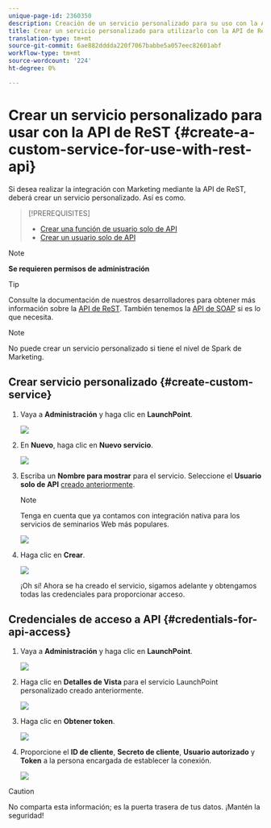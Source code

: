 ```yaml
---
unique-page-id: 2360350
description: Creación de un servicio personalizado para su uso con la API de ReST - Documentos de marketing - Documentación del producto
title: Crear un servicio personalizado para utilizarlo con la API de ReST
translation-type: tm+mt
source-git-commit: 6ae882dddda220f7067babbe5a057eec82601abf
workflow-type: tm+mt
source-wordcount: '224'
ht-degree: 0%

---
```



# Crear un servicio personalizado para usar con la API de ReST {#create-a-custom-service-for-use-with-rest-api}

Si desea realizar la integración con Marketing mediante la API de ReST, deberá crear un servicio personalizado. Así es como.

>[!PREREQUISITES]
>
>* [Crear una función de usuario solo de API](/help/marketo/product-docs/administration/users-and-roles/create-an-api-only-user-role.md)
>* [Crear un usuario solo de API](/help/marketo/product-docs/administration/users-and-roles/create-an-api-only-user.md)

>



>[!NOTE]
>
>**Se requieren permisos de administración**

>[!TIP]
>
>Consulte la documentación de nuestros desarrolladores para obtener más información sobre la [API de ReST](https://developers.marketo.com/documentation/rest/). También tenemos la [API de SOAP](https://developers.marketo.com/documentation/soap/) si es lo que necesita.

>[!NOTE]
>
>No puede crear un servicio personalizado si tiene el nivel de Spark de Marketing.

## Crear servicio personalizado {#create-custom-service}

1. Vaya a **Administración** y haga clic en **LaunchPoint**.

   ![](assets/image2014-9-19-10-3a38-3a15.png)

1. En **Nuevo**, haga clic en **Nuevo servicio**.

   ![](assets/image2014-9-19-10-3a38-3a22.png)

1. Escriba un **Nombre para mostrar** para el servicio. Seleccione el **Usuario solo de API** [creado anteriormente](/help/marketo/product-docs/administration/users-and-roles/create-an-api-only-user.md).

   >[!NOTE]
   >
   >Tenga en cuenta que ya contamos con integración nativa para los servicios de seminarios Web más populares.

   ![](assets/image2014-9-19-10-3a38-3a32.png)

1. Haga clic en **Crear**.

   ![](assets/image2014-9-19-10-3a39-3a28.png)

   ¡Oh sí! Ahora se ha creado el servicio, sigamos adelante y obtengamos todas las credenciales para proporcionar acceso.

## Credenciales de acceso a API {#credentials-for-api-access}

1. Vaya a **Administración** y haga clic en **LaunchPoint**.

   ![](assets/image2014-9-19-10-3a42-3a11.png)

1. Haga clic en **Detalles de Vista** para el servicio LaunchPoint personalizado creado anteriormente.

   ![](assets/image2014-9-19-10-3a42-3a16.png)

1. Haga clic en **Obtener token**.

   ![](assets/image2014-9-19-10-3a42-3a24.png)

1. Proporcione el **ID de cliente**, **Secreto de cliente**, **Usuario autorizado** y **Token** a la persona encargada de establecer la conexión.

   ![](assets/image2014-9-19-10-3a42-3a38.png)

>[!CAUTION]
>
>No comparta esta información; es la puerta trasera de tus datos. ¡Mantén la seguridad!
